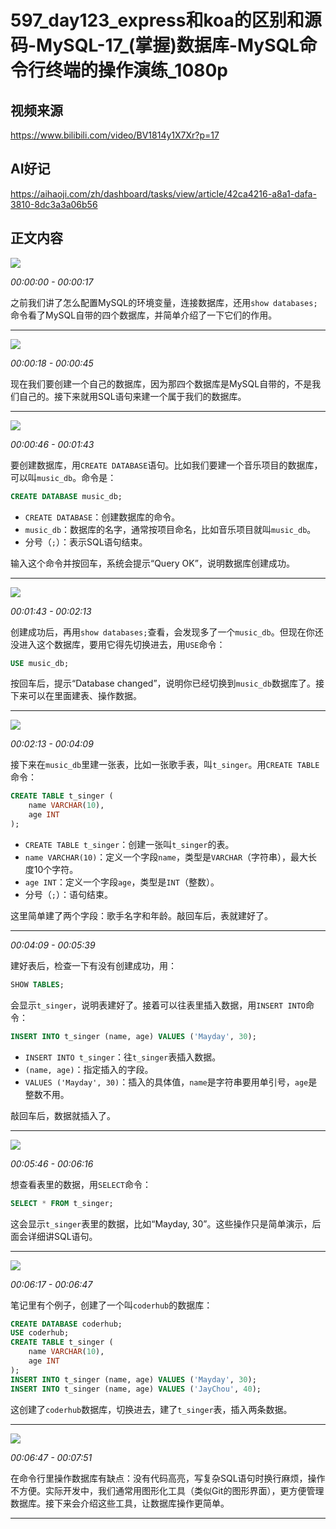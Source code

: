 # 597_day123_express和koa的区别和源码-MySQL-17_(掌握)数据库-MySQL命令行终端的操作演练_1080p

## 视频来源

https://www.bilibili.com/video/BV1814y1X7Xr?p=17

## AI好记

https://aihaoji.com/zh/dashboard/tasks/view/article/42ca4216-a8a1-dafa-3810-8dc3a3a06b56

## 正文内容

![](https://pic.aihaoji.com/user_cf07d812-ef26-8550-a50d-768cff660798/img/20250623/42ca4216-a8a1-dafa-3810-8dc3a3a06b56/f0191ecc-f61f-4408-b112-0ef697eccaee.webp)

*00:00:00 - 00:00:17*

之前我们讲了怎么配置MySQL的环境变量，连接数据库，还用`show databases;`命令看了MySQL自带的四个数据库，并简单介绍了一下它们的作用。

---

![](https://pic.aihaoji.com/user_cf07d812-ef26-8550-a50d-768cff660798/img/20250623/42ca4216-a8a1-dafa-3810-8dc3a3a06b56/ffeb9bea-106b-43ba-a729-b5a4510da3e7.webp)

*00:00:18 - 00:00:45*

现在我们要创建一个自己的数据库，因为那四个数据库是MySQL自带的，不是我们自己的。接下来就用SQL语句来建一个属于我们的数据库。

---

![](https://pic.aihaoji.com/user_cf07d812-ef26-8550-a50d-768cff660798/img/20250623/42ca4216-a8a1-dafa-3810-8dc3a3a06b56/bf39576c-8f94-4215-9fbe-4b89c31b0e58.webp)

*00:00:46 - 00:01:43*

要创建数据库，用`CREATE DATABASE`语句。比如我们要建一个音乐项目的数据库，可以叫`music_db`。命令是：

```sql
CREATE DATABASE music_db;
```

- `CREATE DATABASE`：创建数据库的命令。
- `music_db`：数据库的名字，通常按项目命名，比如音乐项目就叫`music_db`。
- 分号（`;`）：表示SQL语句结束。

输入这个命令并按回车，系统会提示“Query OK”，说明数据库创建成功。

---

![](https://pic.aihaoji.com/user_cf07d812-ef26-8550-a50d-768cff660798/img/20250623/42ca4216-a8a1-dafa-3810-8dc3a3a06b56/380cb222-c6c5-4930-b7f9-5495a2251420.webp)

*00:01:43 - 00:02:13*

创建成功后，再用`show databases;`查看，会发现多了一个`music_db`。但现在你还没进入这个数据库，要用它得先切换进去，用`USE`命令：

```sql
USE music_db;
```

按回车后，提示“Database changed”，说明你已经切换到`music_db`数据库了。接下来可以在里面建表、操作数据。

---

![](https://pic.aihaoji.com/user_cf07d812-ef26-8550-a50d-768cff660798/img/20250623/42ca4216-a8a1-dafa-3810-8dc3a3a06b56/c4246ee4-4fcc-4bae-bdb4-38e377243693.webp)

*00:02:13 - 00:04:09*

接下来在`music_db`里建一张表，比如一张歌手表，叫`t_singer`。用`CREATE TABLE`命令：

```sql
CREATE TABLE t_singer (
    name VARCHAR(10),
    age INT
);
```

- `CREATE TABLE t_singer`：创建一张叫`t_singer`的表。
- `name VARCHAR(10)`：定义一个字段`name`，类型是`VARCHAR`（字符串），最大长度10个字符。
- `age INT`：定义一个字段`age`，类型是`INT`（整数）。
- 分号（`;`）：语句结束。

这里简单建了两个字段：歌手名字和年龄。敲回车后，表就建好了。

---

*00:04:09 - 00:05:39*

建好表后，检查一下有没有创建成功，用：

```sql
SHOW TABLES;
```

会显示`t_singer`，说明表建好了。接着可以往表里插入数据，用`INSERT INTO`命令：

```sql
INSERT INTO t_singer (name, age) VALUES ('Mayday', 30);
```

- `INSERT INTO t_singer`：往`t_singer`表插入数据。
- `(name, age)`：指定插入的字段。
- `VALUES ('Mayday', 30)`：插入的具体值，`name`是字符串要用单引号，`age`是整数不用。

敲回车后，数据就插入了。

---

![](https://pic.aihaoji.com/user_cf07d812-ef26-8550-a50d-768cff660798/img/20250623/42ca4216-a8a1-dafa-3810-8dc3a3a06b56/17dedb7a-1b62-4b9a-b26f-f56b6c8ef716.webp)

*00:05:46 - 00:06:16*

想查看表里的数据，用`SELECT`命令：

```sql
SELECT * FROM t_singer;
```

这会显示`t_singer`表里的数据，比如“Mayday, 30”。这些操作只是简单演示，后面会详细讲SQL语句。

---

![](https://pic.aihaoji.com/user_cf07d812-ef26-8550-a50d-768cff660798/img/20250623/42ca4216-a8a1-dafa-3810-8dc3a3a06b56/0693931c-ed29-40a9-8e17-c938c9a5c4fc.webp)

*00:06:17 - 00:06:47*

笔记里有个例子，创建了一个叫`coderhub`的数据库：

```sql
CREATE DATABASE coderhub;
USE coderhub;
CREATE TABLE t_singer (
    name VARCHAR(10),
    age INT
);
INSERT INTO t_singer (name, age) VALUES ('Mayday', 30);
INSERT INTO t_singer (name, age) VALUES ('JayChou', 40);
```

这创建了`coderhub`数据库，切换进去，建了`t_singer`表，插入两条数据。

---

![](https://pic.aihaoji.com/user_cf07d812-ef26-8550-a50d-768cff660798/img/20250623/42ca4216-a8a1-dafa-3810-8dc3a3a06b56/78b17909-a112-436f-93c7-35ad73915bb9.webp)

*00:06:47 - 00:07:51*

在命令行里操作数据库有缺点：没有代码高亮，写复杂SQL语句时换行麻烦，操作不方便。实际开发中，我们通常用图形化工具（类似Git的图形界面），更方便管理数据库。接下来会介绍这些工具，让数据库操作更简单。

---